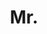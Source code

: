 ---
name: Ben Ward
title: Mr.
email: 
website: 
note: University of Adelaide
category: Former Members
photo: 
---